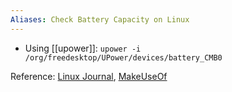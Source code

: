 ```yaml
---
Aliases: Check Battery Capacity on Linux
---
```

- Using [[upower]]: `upower -i /org/freedesktop/UPower/devices/battery_CMB0`

Reference: [Linux Journal](https://www.linuxjournal.com/content/how-check-battery-status-using-linux-command-line), [MakeUseOf](https://www.makeuseof.com/how-to-check-your-laptops-battery-health-in-linux/)
